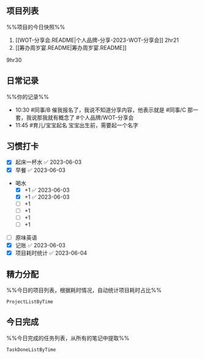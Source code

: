 ## 项目列表
%%项目的今日快照%%
1. [[WOT-分享会.README|个人品牌-分享-2023-WOT-分享会]] 2hr21
2. [[筹办周岁宴.README|筹办周岁宴.README]]

9hr30

## 日常记录
%%你的记录%%
- 10:30 #同事/B 催我报名了，我说不知道分享内容，他表示就是 #同事/C 那一套，我说那我就有概念了 #个人品牌/WOT-分享会 
- 11:45 #育儿/宝宝起名 宝宝出生前，需要起一个名字

## 习惯打卡
- [x] 起床一杯水 ✅ 2023-06-03
- [x] 早餐 ✅ 2023-06-03
- 喝水
	- [x] +1 ✅ 2023-06-03
	- [x] +1 ✅ 2023-06-03
	- [ ] +1
	- [ ] +1
	- [ ] +1
	- [ ] +1
- [ ] 原味英语
- [x] 记账 ✅ 2023-06-03
- [x] 项目耗时统计 ✅ 2023-06-04

## 精力分配
%%今日的项目列表，根据耗时情况，自动统计项目耗时占比%%
```PeriodicPARA
ProjectListByTime
```

## 今日完成
%%今日完成的任务列表，从所有的笔记中提取%%
```PeriodicPARA
TaskDoneListByTime
```

